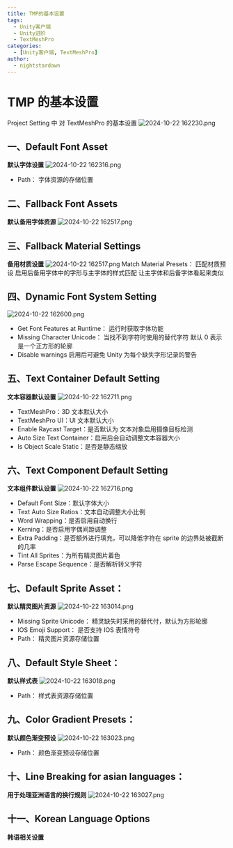 ```yaml
---
title: TMP的基本设置
tags:
  - Unity客户端
  - Unity进阶
  - TextMeshPro
categories:
  - [Unity客户端, TextMeshPro]
author:
  - nightstardawn
---
```


# TMP 的基本设置

Project Setting 中 对 TextMeshPro 的基本设置
![ 2024-10-22 162230.png](https://s2.loli.net/2024/10/22/m3OGBLki8aZgRpy.png)

## 一、Default Font Asset

**默认字体设置**
![ 2024-10-22 162316.png](https://s2.loli.net/2024/10/22/L1zuPO67BgM3JpQ.png)

- Path：
  字体资源的存储位置

## 二、Fallback Font Assets

**默认备用字体资源**
![ 2024-10-22 162517.png](https://s2.loli.net/2024/10/22/7f9mTNDG8kRzglA.png)

## 三、Fallback Material Settings

**备用材质设置**
![ 2024-10-22 162517.png](https://s2.loli.net/2024/10/22/7f9mTNDG8kRzglA.png)
Match Material Presets：
匹配材质预设
启用后备用字体中的字形与主字体的样式匹配
让主字体和后备字体看起来类似

## 四、Dynamic Font System Setting

![ 2024-10-22 162600.png](https://s2.loli.net/2024/10/22/u6obKcSJwIidMyj.png)

- Get Font Features at Runtime：
  运行时获取字体功能
- Missing Character Unicode：
  当找不到字符时使用的替代字符
  默认 0 表示是一个正方形的轮廓
- Disable warnings
  启用后可避免 Unity 为每个缺失字形记录的警告

## 五、Text Container Default Setting

**文本容器默认设置**
![ 2024-10-22 162711.png](https://s2.loli.net/2024/10/22/R7iHrXCPqmhZ2BG.png)

- TextMeshPro：3D 文本默认大小
- TextMeshPro UI：UI 文本默认大小
- Enable Raycast Target：是否默认为 文本对象启用摄像目标检测
- Auto Size Text Container：启用后会自动调整文本容器大小
- Is Object Scale Static：是否是静态缩放

## 六、Text Component Default Setting

**文本组件默认设置**
![ 2024-10-22 162716.png](https://s2.loli.net/2024/10/22/9hZuD7eWPsvEzNk.png)

- Default Font Size：默认字体大小
- Text Auto Size Ratios：文本自动调整大小比例
- Word Wrapping：是否启用自动换行
- Kerning：是否启用字偶间距调整
- Extra Padding：是否额外进行填充，可以降低字符在 sprite 的边界处被截断的几率
- Tint All Sprites：为所有精灵图片着色
- Parse Escape Sequence：是否解析转义字符

## 七、Default Sprite Asset：

**默认精灵图片资源**
![ 2024-10-22 163014.png](https://s2.loli.net/2024/10/22/usJDNmbkzfgWd9C.png)

- Missing Sprite Unicode：
  精灵缺失时采用的替代付，默认为方形轮廓
- IOS Emoji Support：
  是否支持 IOS 表情符号
- Path：
  精灵图片资源存储位置

## 八、Default Style Sheet：

**默认样式表**
![ 2024-10-22 163018.png](https://s2.loli.net/2024/10/22/nkoT7AmBQPyqZGJ.png)

- Path：
  样式表资源存储位置

## 九、Color Gradient Presets：

**默认颜色渐变预设**
![ 2024-10-22 163023.png](https://s2.loli.net/2024/10/22/BLw6uV2stUEFYIc.png)

- Path：
  颜色渐变预设存储位置

## 十、Line Breaking for asian languages：

**用于处理亚洲语言的换行规则**
![ 2024-10-22 163027.png](https://s2.loli.net/2024/10/22/2LGJrAsKYMoT6Cz.png)

## 十一、Korean Language Options

**韩语相关设置**
